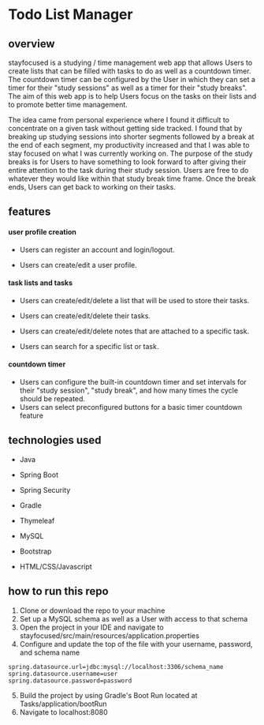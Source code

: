 # Todo List Manager
## overview

stayfocused is a studying / time management web app that allows Users to create lists that can be filled with tasks to do as well as a countdown timer. The countdown timer can be configured by the User in which they can set a timer for their "study sessions" as well as a timer for their "study breaks". The aim of this web app is to help Users focus on the tasks on their lists and to promote better time management.

The idea came from personal experience where I found it difficult to concentrate on a given task without getting side tracked. I found that by breaking up studying sessions into shorter segments followed by a break at the end of each segment, my productivity increased and that I was able to stay focused on what I was currently working on. The purpose of the study breaks is for Users to have something to look forward to after giving their entire attention to the task during their study session. Users are free to do whatever they would like within that study break time frame. Once the break ends, Users can get back to working on their tasks.

## features

#### user profile creation
- Users can register an account and login/logout.

- Users can create/edit a user profile.

#### task lists and tasks
- Users can create/edit/delete a list that will be used to store their tasks.

- Users can create/edit/delete their tasks.

- Users can create/edit/delete notes that are attached to a specific task.

- Users can search for a specific list or task.

#### countdown timer
- Users can configure the built-in countdown timer and set intervals for their "study session", "study break", and how many times the cycle should be repeated.
- Users can select preconfigured buttons for a basic timer countdown feature

## technologies used
- Java

- Spring Boot

- Spring Security

- Gradle

- Thymeleaf

- MySQL

- Bootstrap

- HTML/CSS/Javascript

## how to run this repo

1. Clone or download the repo to your machine
2. Set up a MySQL schema as well as a User with access to that schema
3. Open the project in your IDE and navigate to stayfocused/src/main/resources/application.properties
4. Configure and update the top of the file with your username, password, and schema name
 ```
 spring.datasource.url=jdbc:mysql://localhost:3306/schema_name
 spring.datasource.username=user
 spring.datasource.password=password
 ```
5. Build the project by using Gradle's Boot Run located at Tasks/application/bootRun
6. Navigate to localhost:8080
